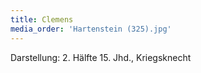 ```yaml
---
title: Clemens
media_order: 'Hartenstein (325).jpg'
---
```


Darstellung: 2. Hälfte 15. Jhd., Kriegsknecht
